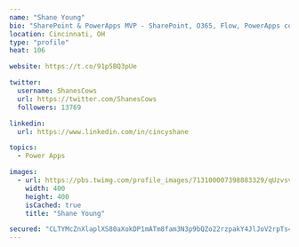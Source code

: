 ```yaml
---
name: "Shane Young"
bio: "SharePoint & PowerApps MVP - SharePoint, O365, Flow, PowerApps consulting? @PowerApps911 | Pure Snark? You found it."
location: Cincinnati, OH
type: "profile"
heat: 106

website: https://t.co/91p5BQ3pUe

twitter:
  username: ShanesCows
  url: https://twitter.com/ShanesCows
  followers: 13769

linkedin:
  url: https://www.linkedin.com/in/cincyshane

topics:
  - Power Apps

images:
  - url: https://pbs.twimg.com/profile_images/713100007398883329/qUzvsvQ3_400x400.jpg
    width: 400
    height: 400
    isCached: true
    title: "Shane Young"

secured: "CLTYMcZnXlaplXS80aXokDP1mATm8fam3N3p9bQZo22rzpakY4JlJoV2rpTs4MqjKSVqhipztQdGodB8mSlT5pDpni4oqOORIuDBvCJDTGecw/kPTd2wrDlupzMsOQ19YJWUoTZVmSy69Ot3tBSg6+mf2aU2WwD2KTmMWuIV9M644rZ9JoU/MotoSrZmnSBpAeLjle0NOzx4k6p3bz7s+kvftI4gqg1AN2fITb/OZjD419tHl/46D4VEHATZ1wiIJLMBbtTOK4FCUov44zudFGsnqleU6RLnr2EuF4PwOjZdzHsW1pJwedpTE4ZjWBIaorI+nE5KJfuTv7+2Ohb/HJQthCy4swdoEfo1hupahZR4RlT7rn8AZ/IjGkyuAqU7v9d1L72YclGXREjqIdI19hdLLIDn1NHBvFXKMHTriOc=;6xpzW9KRC91h1DSN0e5Elg=="
---
```


